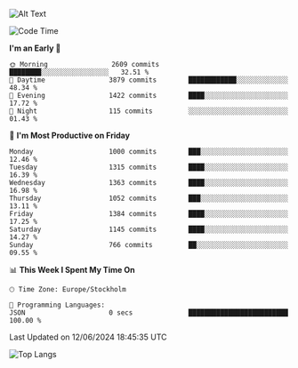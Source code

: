 ![Alt Text](https://media.tenor.com/3Gehha8RO-sAAAAC/goose-dance.gif)

<!--START_SECTION:waka-->
![Code Time](http://img.shields.io/badge/Code%20Time-159%20hrs%2048%20mins-blue)

**I'm an Early 🐤** 

```text
🌞 Morning                2609 commits        ████████░░░░░░░░░░░░░░░░░   32.51 % 
🌆 Daytime                3879 commits        ████████████░░░░░░░░░░░░░   48.34 % 
🌃 Evening                1422 commits        ████░░░░░░░░░░░░░░░░░░░░░   17.72 % 
🌙 Night                  115 commits         ░░░░░░░░░░░░░░░░░░░░░░░░░   01.43 % 
```
📅 **I'm Most Productive on Friday** 

```text
Monday                   1000 commits        ███░░░░░░░░░░░░░░░░░░░░░░   12.46 % 
Tuesday                  1315 commits        ████░░░░░░░░░░░░░░░░░░░░░   16.39 % 
Wednesday                1363 commits        ████░░░░░░░░░░░░░░░░░░░░░   16.98 % 
Thursday                 1052 commits        ███░░░░░░░░░░░░░░░░░░░░░░   13.11 % 
Friday                   1384 commits        ████░░░░░░░░░░░░░░░░░░░░░   17.25 % 
Saturday                 1145 commits        ████░░░░░░░░░░░░░░░░░░░░░   14.27 % 
Sunday                   766 commits         ██░░░░░░░░░░░░░░░░░░░░░░░   09.55 % 
```


📊 **This Week I Spent My Time On** 

```text
🕑︎ Time Zone: Europe/Stockholm

💬 Programming Languages: 
JSON                     0 secs              █████████████████████████   100.00 % 
```


 Last Updated on 12/06/2024 18:45:35 UTC
<!--END_SECTION:waka-->

![Top Langs](https://github-readme-stats-rose-phi.vercel.app/api/top-langs/?username=jxncted\&layout=compact&hide=c,assembly,jupyter%20notebook)
